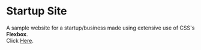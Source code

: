 # Startup Site
A sample website for a startup/business made using extensive use of CSS's <strong>Flexbox</strong>.<br>
Click <a href="https://notdpr.github.io/startup_site" target="_blank">Here</a>.
